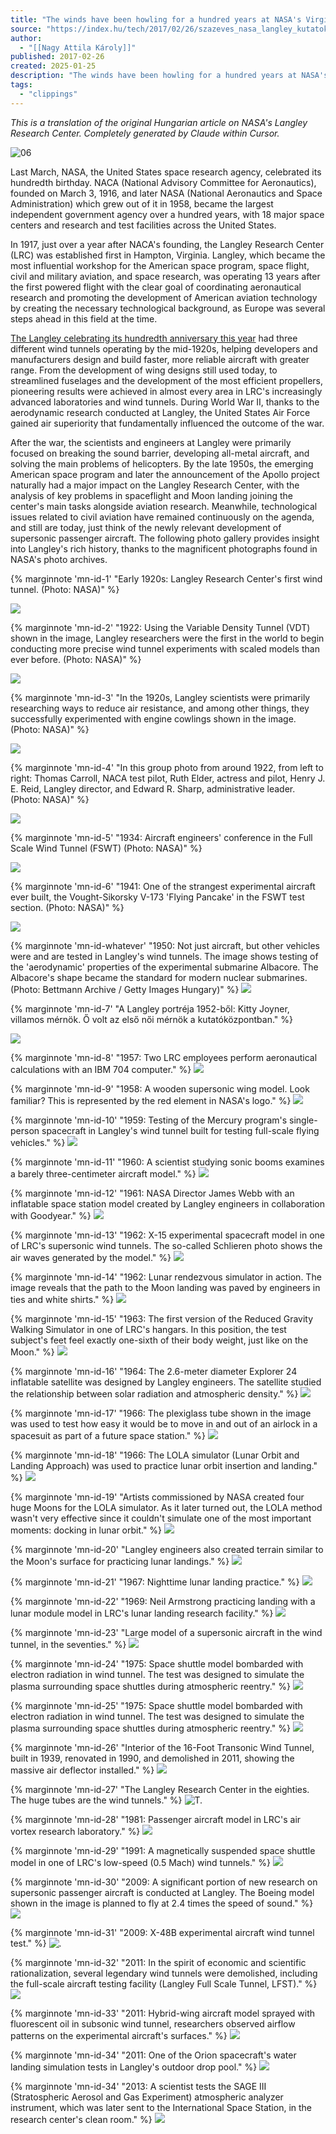 ```yaml
---
title: "The winds have been howling for a hundred years at NASA's Virginia Research Center"
source: "https://index.hu/tech/2017/02/26/szazeves_nasa_langley_kutatokozpont_nagykep/"
author:
  - "[[Nagy Attila Károly]]"
published: 2017-02-26
created: 2025-01-25
description: "The winds have been howling for a hundred years at NASA's Virginia Research Center - We showcase the most influential workshop of the American space program, civil and military aviation, the legendary Langley, with spectacular images."
tags:
  - "clippings"
---
```

_This is a translation of the original Hungarian article on NASA's Langley Research Center. Completely generated by Claude within Cursor._

![06](https://kep.index.hu/1/0/1473/14731/147317/14731751_f34c13b91076e89da04792c23f4bed38_wm.jpg)

Last March, NASA, the United States space research agency, celebrated its hundredth birthday. NACA (National Advisory Committee for Aeronautics), founded on March 3, 1916, and later NASA (National Aeronautics and Space Administration) which grew out of it in 1958, became the largest independent government agency over a hundred years, with 18 major space centers and research and test facilities across the United States.

In 1917, just over a year after NACA's founding, the Langley Research Center (LRC) was established first in Hampton, Virginia. Langley, which became the most influential workshop for the American space program, space flight, civil and military aviation, and space research, was operating 13 years after the first powered flight with the clear goal of coordinating aeronautical research and promoting the development of American aviation technology by creating the necessary technological background, as Europe was several steps ahead in this field at the time.

[The Langley celebrating its hundredth anniversary this year](https://www.nasa.gov/langley/100) had three different wind tunnels operating by the mid-1920s, helping developers and manufacturers design and build faster, more reliable aircraft with greater range. From the development of wing designs still used today, to streamlined fuselages and the development of the most efficient propellers, pioneering results were achieved in almost every area in LRC's increasingly advanced laboratories and wind tunnels. During World War II, thanks to the aerodynamic research conducted at Langley, the United States Air Force gained air superiority that fundamentally influenced the outcome of the war.

After the war, the scientists and engineers at Langley were primarily focused on breaking the sound barrier, developing all-metal aircraft, and solving the main problems of helicopters. By the late 1950s, the emerging American space program and later the announcement of the Apollo project naturally had a major impact on the Langley Research Center, with the analysis of key problems in spaceflight and Moon landing joining the center's main tasks alongside aviation research. Meanwhile, technological issues related to civil aviation have remained continuously on the agenda, and still are today, just think of the newly relevant development of supersonic passenger aircraft. The following photo gallery provides insight into Langley's rich history, thanks to the magnificent photographs found in NASA's photo archives.

{% marginnote 'mn-id-1' "Early 1920s: Langley Research Center's first wind tunnel. (Photo: NASA)" %}

![](https://kep.index.hu/1/0/1472/14728/147280/14728013_e8b411f948e2ecd6ac02ab167bdf1d54_wm.jpg)


{% marginnote 'mn-id-2' "1922: Using the Variable Density Tunnel (VDT) shown in the image, Langley researchers were the first in the world to begin conducting more precise wind tunnel experiments with scaled models than ever before. (Photo: NASA)" %}

![](https://kep.index.hu/1/0/1472/14728/147280/14728035_5ff50c88cb849b877ab0ccd014da3076_wm.jpg)


{% marginnote 'mn-id-3' "In the 1920s, Langley scientists were primarily researching ways to reduce air resistance, and among other things, they successfully experimented with engine cowlings shown in the image. (Photo: NASA)" %}

![](https://kep.index.hu/1/0/1472/14728/147280/14728027_ddb6836a811243fd987750dad0baf394_wm.jpg)


{% marginnote 'mn-id-4' "In this group photo from around 1922, from left to right: Thomas Carroll, NACA test pilot, Ruth Elder, actress and pilot, Henry J. E. Reid, Langley director, and Edward R. Sharp, administrative leader. (Photo: NASA)" %}

![](https://kep.index.hu/1/0/1472/14728/147280/14728025_d7a831207856208b12c1ed3f5b29ad85_wm.jpg)


{% marginnote 'mn-id-5' "1934: Aircraft engineers' conference in the Full Scale Wind Tunnel (FSWT) (Photo: NASA)" %}

![](https://kep.index.hu/1/0/1472/14728/147280/14728015_eb8d38328febded1f0f67e5fffb06dea_wm.jpg)


{% marginnote 'mn-id-6' "1941: One of the strangest experimental aircraft ever built, the Vought-Sikorsky V-173 'Flying Pancake' in the FSWT test section. (Photo: NASA)" %}

![](https://kep.index.hu/1/0/1472/14727/147279/14727997_11bfa2803b83776c8a3062f104cb5ce8_wm.jpg)

{% marginnote 'mn-id-whatever' "1950: Not just aircraft, but other vehicles were and are tested in Langley's wind tunnels. The image shows testing of the 'aerodynamic' properties of the experimental submarine Albacore. The Albacore's shape became the standard for modern nuclear submarines. (Photo: Bettmann Archive / Getty Images Hungary)" %}
![](https://kep.index.hu/1/0/1472/14727/147279/14727959_6055105d7d799862161feac8cca72ad6_wm.jpg)

{% marginnote 'mn-id-7' "A Langley portréja 1952-ből: Kitty Joyner, villamos mérnök. Ő volt az első női mérnök a kutatóközpontban." %}

![](https://kep.index.hu/1/0/1472/14728/147280/14728001_ed5ebbeae7d1aff9e3943381c43de1bb_wm.jpg)

{% marginnote 'mn-id-8' "1957: Two LRC employees perform aeronautical calculations with an IBM 704 computer." %}
![](https://kep.index.hu/1/0/1472/14728/147280/14728005_0296614d063e71ad737b6a2804b5caa8_wm.jpg)

{% marginnote 'mn-id-9' "1958: A wooden supersonic wing model. Look familiar? This is represented by the red element in NASA's logo." %}
![](https://kep.index.hu/1/0/1472/14727/147279/14727993_df8c4a598378dd940c5f7211f38531f8_wm.jpg)

{% marginnote 'mn-id-10' "1959: Testing of the Mercury program's single-person spacecraft in Langley's wind tunnel built for testing full-scale flying vehicles." %}
![](https://kep.index.hu/1/0/1472/14728/147280/14728033_33331fb303e576d8b786abcdee118d24_wm.jpg)

{% marginnote 'mn-id-11' "1960: A scientist studying sonic booms examines a barely three-centimeter aircraft model." %}
![](https://kep.index.hu/1/0/1472/14727/147279/14727981_2f935f53581f9bc89b1e2f8e91d352a6_wm.jpg)

{% marginnote 'mn-id-12' "1961: NASA Director James Webb with an inflatable space station model created by Langley engineers in collaboration with Goodyear." %}
![](https://kep.index.hu/1/0/1472/14727/147279/14727963_d9f6afc5726fd6b8382cfdb32ce65fcc_wm.jpg)

{% marginnote 'mn-id-13' "1962: X-15 experimental spacecraft model in one of LRC's supersonic wind tunnels. The so-called Schlieren photo shows the air waves generated by the model." %}
![](https://kep.index.hu/1/0/1472/14727/147279/14727991_ca96352f1e69b1693a2cba7e3c0718b7_wm.jpg)

{% marginnote 'mn-id-14' "1962: Lunar rendezvous simulator in action. The image reveals that the path to the Moon landing was paved by engineers in ties and white shirts." %}
![](https://kep.index.hu/1/0/1472/14728/147280/14728007_56820f660fc08aa8b78dc4f6781f1a0c_wm.jpg)

{% marginnote 'mn-id-15' "1963: The first version of the Reduced Gravity Walking Simulator in one of LRC's hangars. In this position, the test subject's feet feel exactly one-sixth of their body weight, just like on the Moon." %}
![](https://kep.index.hu/1/0/1472/14727/147279/14727989_e3060d401e50a338928c0f596339512a_wm.jpg)

{% marginnote 'mn-id-16' "1964: The 2.6-meter diameter Explorer 24 inflatable satellite was designed by Langley engineers. The satellite studied the relationship between solar radiation and atmospheric density." %}
![](https://kep.index.hu/1/0/1472/14727/147279/14727985_cf208e749d985ff546ff224ffc21553e_wm.jpg)

{% marginnote 'mn-id-17' "1966: The plexiglass tube shown in the image was used to test how easy it would be to move in and out of an airlock in a spacesuit as part of a future space station." %}
![](https://kep.index.hu/1/0/1472/14728/147280/14728019_130fe7060a8a019612cf8b7f3dafaa04_wm.jpg)

{% marginnote 'mn-id-18' "1966: The LOLA simulator (Lunar Orbit and Landing Approach) was used to practice lunar orbit insertion and landing." %}
![](https://kep.index.hu/1/0/1472/14728/147280/14728023_da9ea8ebfdec1af8851088fb708262be_wm.jpg)

{% marginnote 'mn-id-19' "Artists commissioned by NASA created four huge Moons for the LOLA simulator. As it later turned out, the LOLA method wasn't very effective since it couldn't simulate one of the most important moments: docking in lunar orbit." %}
![](https://kep.index.hu/1/0/1472/14728/147280/14728021_0e67f18ed33990cd10bc9de435c2f6ed_wm.jpg)

{% marginnote 'mn-id-20' "Langley engineers also created terrain similar to the Moon's surface for practicing lunar landings." %}
![](https://kep.index.hu/1/0/1472/14727/147279/14727965_539813460d0e141e6661f9bf2ef0f6e2_wm.jpg)

{% marginnote 'mn-id-21' "1967: Nighttime lunar landing practice." %}
![](https://kep.index.hu/1/0/1472/14728/147280/14728017_5e4a4d0df78492414600432964aa52cd_wm.jpg)

{% marginnote 'mn-id-22' "1969: Neil Armstrong practicing landing with a lunar module model in LRC's lunar landing research facility." %}
![](https://kep.index.hu/1/0/1472/14727/147279/14727995_7606748e26fc319229616a4ae54c9bc9_wm.jpg)

{% marginnote 'mn-id-23' "Large model of a supersonic aircraft in the wind tunnel, in the seventies." %}
![](https://kep.index.hu/1/0/1472/14727/147279/14727977_4db5800b10cd37255220729cbe412df7_wm.jpg)

{% marginnote 'mn-id-24' "1975: Space shuttle model bombarded with electron radiation in wind tunnel. The test was designed to simulate the plasma surrounding space shuttles during atmospheric reentry." %}
![](https://kep.index.hu/1/0/1472/14727/147279/14727983_9c711934935c1d1070f82f0be188b392_wm.jpg)

{% marginnote 'mn-id-25' "1975: Space shuttle model bombarded with electron radiation in wind tunnel. The test was designed to simulate the plasma surrounding space shuttles during atmospheric reentry." %}
![](https://kep.index.hu/1/0/1472/14727/147279/14727983_9c711934935c1d1070f82f0be188b392_wm.jpg)

{% marginnote 'mn-id-26' "Interior of the 16-Foot Transonic Wind Tunnel, built in 1939, renovated in 1990, and demolished in 2011, showing the massive air deflector installed." %}
![](https://kep.index.hu/1/0/1472/14728/147280/14728031_adb9b51a78406258007974d893946ddf_wm.jpg)

{% marginnote 'mn-id-27' "The Langley Research Center in the eighties. The huge tubes are the wind tunnels." %}
![T.](https://kep.index.hu/1/0/1472/14727/147279/14727975_9ee85e5082051d74ba1fb3167258fbdf_wm.jpg)

{% marginnote 'mn-id-28' "1981: Passenger aircraft model in LRC's air vortex research laboratory." %}
![](https://kep.index.hu/1/0/1472/14728/147280/14728011_d462fcd32a8ccb44ed59e08798fe6a4d_wm.jpg)

{% marginnote 'mn-id-29' "1991: A magnetically suspended space shuttle model in one of LRC's low-speed (0.5 Mach) wind tunnels." %}
![](https://kep.index.hu/1/0/1472/14728/147280/14728003_a84115d39ca92bef34e6929459abacda_wm.jpg)

{% marginnote 'mn-id-30' "2009: A significant portion of new research on supersonic passenger aircraft is conducted at Langley. The Boeing model shown in the image is planned to fly at 2.4 times the speed of sound." %}
![](https://kep.index.hu/1/0/1472/14727/147279/14727979_03799fef66cfd7b1948c6bcb873bd1e3_wm.jpg)

{% marginnote 'mn-id-31' "2009: X-48B experimental aircraft wind tunnel test." %}
![.](https://kep.index.hu/1/0/1472/14727/147279/14727969_7d66727a2e59dce6c547c9ab94054e63_wm.jpg)

{% marginnote 'mn-id-32' "2011: In the spirit of economic and scientific rationalization, several legendary wind tunnels were demolished, including the full-scale aircraft testing facility (Langley Full Scale Tunnel, LFST)." %}
![](https://kep.index.hu/1/0/1472/14728/147280/14728057_4662a778c517a64bbec3f87da15d5d79_wm.jpg)

{% marginnote 'mn-id-33' "2011: Hybrid-wing aircraft model sprayed with fluorescent oil in subsonic wind tunnel, researchers observed airflow patterns on the experimental aircraft's surfaces." %}
![](https://kep.index.hu/1/0/1472/14727/147279/14727967_34c8a64e93f8be8e24e9d1896614e682_wm.jpg)

{% marginnote 'mn-id-34' "2011: One of the Orion spacecraft's water landing simulation tests in Langley's outdoor drop pool." %}
![](https://kep.index.hu/1/0/1472/14727/147279/14727961_222e039929f5d70ac1c0f4082a6d056a_wm.jpg)

{% marginnote 'mn-id-34' "2013: A scientist tests the SAGE III (Stratospheric Aerosol and Gas Experiment) atmospheric analyzer instrument, which was later sent to the International Space Station, in the research center's clean room." %}
![](https://kep.index.hu/1/0/1472/14727/147279/14727971_d243f3c19e2f77520f9f4b611e72ace0_wm.jpg)
